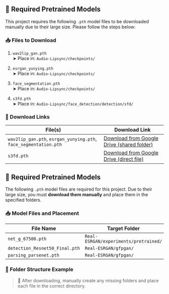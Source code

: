 ## 🔧 Required Pretrained Models

This project requires the following `.pth` model files to be downloaded manually due to their large size. Please follow the steps below:

### 📥 Files to Download

1. `wav2lip_gan.pth`  
   ➤ Place in: `Audio-Lipsync/checkpoints/`

2. `esrgan_yunying.pth`  
   ➤ Place in: `Audio-Lipsync/checkpoints/`

3. `face_segmentation.pth`  
   ➤ Place in: `Audio-Lipsync/checkpoints/`

4. `s3fd.pth`  
   ➤ Place in: `Audio-Lipsync/face_detection/detection/sfd/`

### 🔗 Download Links

| File(s) | Download Link |
|--------|----------------|
| `wav2lip_gan.pth`, `esrgan_yunying.pth`, `face_segmentation.pth` | [Download from Google Drive (shared folder)](https://drive.google.com/drive/folders/1tB_uz-TYMePRMZzrDMdShWUZZ0JK3SIZ) |
| `s3fd.pth` | [Download from Google Drive (direct file)](https://drive.google.com/file/d/1uNLYCPFFmO-og3WSHyFytJQLLYOwH5uY/view) |



## 🔧 Required Pretrained Models

The following `.pth` model files are required for this project. Due to their large size, you must **download them manually** and place them in the specified folders.

### 📥 Model Files and Placement

| File Name                    | Target Folder                             |
|-----------------------------|--------------------------------------------|
| `net_g_67500.pth`           | `Real-ESRGAN/experiments/pretrained/`     |
| `detection_Resnet50_Final.pth` | `Real-ESRGAN/gfpgan/`                  |
| `parsing_parsenet.pth`      | `Real-ESRGAN/gfpgan/`                      |

### 🧭 Folder Structure Example



> 📌 After downloading, manually create any missing folders and place each file in the correct directory.



